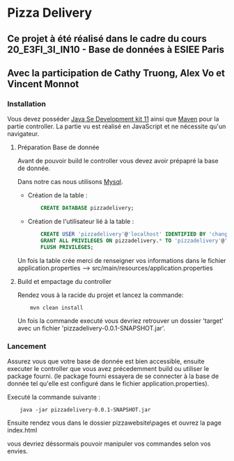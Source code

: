 # Pizza Delivery

## Ce projet à été réalisé dans le cadre du cours 20_E3FI_3I_IN10 - Base de données à ESIEE Paris

## Avec la participation de Cathy Truong, Alex Vo et Vincent Monnot

### Installation

Vous devez posséder [Java Se Development kit 11](https://www.oracle.com/fr/java/technologies/javase-jdk11-downloads.html) ainsi que [Maven](https://maven.apache.org/download.cgi) pour la partie controller.
La partie vu est réalisé en JavaScript et ne nécessite qu'un navigateur.

1. Préparation Base de donnée

    Avant de pouvoir build le controller vous devez avoir prépapré la base de donnée.

    Dans notre cas nous utilisons [Mysql](https://www.mysql.com/fr/downloads/).

    * Création de la table :
        ```sql
            CREATE DATABASE pizzadelivery;
        ```
    * Création de l'utilisateur lié à la table :
        ```sql
            CREATE USER 'pizzadelivery'@'localhost' IDENTIFIED BY 'changeme';
            GRANT ALL PRIVILEGES ON pizzadelivery.* TO 'pizzadelivery'@'localhost';
            FLUSH PRIVILEGES;
        ```

    Un fois la table crée merci de renseigner vos informations dans le fichier application.properties --> src/main/resources/application.properties

2.  Build et empactage du controller 

    Rendez vous à la racide du projet et lancez la commande:
    ```
        mvn clean install
    ```

    Un fois la commande executé vous devriez retrouver un dossier 'target' avec un fichier 'pizzadelivery-0.0.1-SNAPSHOT.jar'.

### Lancement

Assurez vous que votre base de donnée est bien accessible, ensuite executer le controller que vous avez précedemment build ou utiliser le package fourni.
(le package fourni essayera de se connecter à la base de donnée tel qu'elle est configuré dans le fichier application.properties).

Executé la commande suivante : 
```
    java -jar pizzadelivery-0.0.1-SNAPSHOT.jar
```

Ensuite rendez vous dans le dossier pizzawebsite\pages et ouvrez la page index.html

vous devriez déssormais pouvoir manipuler vos commandes selon vos envies.